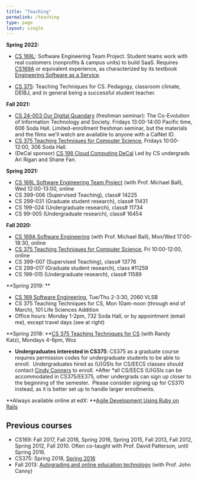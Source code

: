 ```yaml
---
title: "Teaching"
permalink: /teaching
type: page
layout: single
---
```


**Spring 2022:**

- [CS 169L](https://cs169L.cs169.org): Software Engineering Team
Project.  Student teams work with real customers (nonprofits & campus
units) to build SaaS.  Requires [CS169A](https://cs169a.cs169.org) or
equivalent experience, as characterized by its textbook [Engineering
Software as a Service](http://saasbook.info).

- [CS 375](https://cs375.org): Teaching Techniques for CS.  Pedagogy,
classroom climate, DEIBJ, and in general being a successful student teacher.

**Fall 2021:**

-   [CS 24-003 Our Digital Quandary](http://digitalquandary.org/) (freshman seminar): The Co-Evolution of Information Technology and Society. Fridays 13:00-14:00 Pacific time, 606 Soda Hall. Limited-enrollment freshman seminar, but the materials and the films we'll watch are available to anyone with a CalNet ID.
-   [CS 375 Teaching Techniques for Computer Science](http://cs375.org/), Fridays 10:00-12:00, 306 Soda Hall.
-   (DeCal sponsor) [CS 198 Cloud Computing DeCal](https://calcloud.org) Led by CS undergrads Ari Rigan and Shane Fan.

**Spring 2021:**

-   [CS 169L Software Engineering Team Project](http://cs169l.cs169.org/) (with Prof. Michael Ball), Wed 12:00-13:00, online
-   CS 399-006 (Supervised Teaching), class# 14225
-   CS 299-031 (Graduate student research), class# 11431
-   CS 199-024 (Undergraduate research), class# 11734
-   CS 99-005 (Undergraduate research), class# 16454

**Fall 2020:**

-   [CS 169A Software Engineering](https://bcourses.berkeley.edu/courses/1497383) (with Prof. Michael Ball), Mon/Wed 17:00-18:30, online
-   [CS 375 Teaching Techniques for Computer Science](https://bcourses.berkeley.edu/courses/1494605), Fri 10:00-12:00, online
-   CS 399-007 (Supervised Teaching), class# 13776
-   CS 299-017 (Graduate student research), class #11259
-   CS 199-015 (Undergraduate research), class# 11589

**Spring 2019: **

-   [CS 169 Software Engineering](http://cs169.saas-class.org/), Tue/Thu 2-3:30, 2060 VLSB
-   CS 375 Teaching Techniques for CS, Mon 10am-noon (through end of March), 101 Life Sciences Addition
-   Office hours: Monday 1-2pm, 732 Soda Hall, or by appointment (email me), except travel days (see at right)

**Spring 2018: **[CS 375 Teaching Techniques for CS](https://edge.edx.org/courses/course-v1%3ABerkeley%2BCS375%2Bspring2016/) (with Randy Katz), Mondays 4-6pm, Woz

-   **Undergraduates interested in CS375**: CS375 as a graduate course requires permission codes for undergraduate students to be able to enroll.  Undergraduates hired as (U)GSIs for CS/EECS classes should contact [Cindy Conners](mailto:csconners@cs.berkeley.edu) to enroll. *After *all CS/EECS (U)GSIs can be accommodated in CS375/EE375, other undergrads can sign up closer to the beginning of the semester.  Please consider signing up for CS370 instead, as it is better set up to handle larger enrollments.

**Always available online at edX: **[Agile Development Using Ruby on Rails](http://saas-class.org/) 

Previous courses
----------------

-   CS169: Fall 2017, Fall 2016, Spring 2016, Spring 2015, Fall 2013, Fall 2012, Spring 2012, Fall 2010. Often co-taught with Prof. David Patterson, until Spring 2016.
-   CS375: Spring 2018, [Spring 2016](https://edge.edx.org/courses/course-v1:Berkeley+CS375+spring2016)
-   Fall 2013: [Autograding and online education technology](https://ucberkeley.instructure.com/courses/1164764) (with Prof. John Canny)
